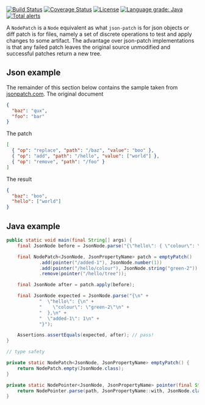 [![Build Status](https://travis-ci.com/mP1/walkingkooka-tree-patch.svg?branch=master)](https://travis-ci.com/mP1/walkingkooka-tree-patch.svg?branch=master)
[![Coverage Status](https://coveralls.io/repos/github/mP1/walkingkooka-tree-patch/badge.svg?branch=master)](https://coveralls.io/github/mP1/walkingkooka-tree-patch?branch=master)
[![License](https://img.shields.io/badge/License-Apache%202.0-blue.svg)](https://opensource.org/licenses/Apache-2.0)
[![Language grade: Java](https://img.shields.io/lgtm/grade/java/g/mP1/walkingkooka-tree-patch.svg?logo=lgtm&logoWidth=18)](https://lgtm.com/projects/g/mP1/walkingkooka-tree-patch/context:java)
[![Total alerts](https://img.shields.io/lgtm/alerts/g/mP1/walkingkooka-tree-patch.svg?logo=lgtm&logoWidth=18)](https://lgtm.com/projects/g/mP1/walkingkooka-tree-patch/alerts/)



A `NodePatch` is a `Node` equivalent as what `json-patch` is for json objects or diff patch is for files, namely a set
of discrete operations to test and apply changes to some artifact. The advantage over json-patch implementations is that
any failed patch leaves the original source unmodified and successful patches return a new tree.

## Json example

The remainder of this section below contains the sample taken from [jsonpatch.com](http://jsonpatch.com/).
The original document

```json
{
  "baz": "qux",
  "foo": "bar"
}
```  

The patch

```json
[
  { "op": "replace", "path": "/baz", "value": "boo" },
  { "op": "add", "path": "/hello", "value": ["world"] },
  { "op": "remove", "path": "/foo" }
]
```

The result
```json
{
  "baz": "boo",
  "hello": ["world"]
}
```

## Java example

```java
public static void main(final String[] args) {
    final JsonNode before = JsonNode.parse("{\"hello\": { \"colour\": \"replaced-1\", \"tree\": \"removed-3\"}}");

    final NodePatch<JsonNode, JsonPropertyName> patch = emptyPatch()
            .add(pointer("/added-1"), JsonNode.number(1))
            .add(pointer("/hello/colour"), JsonNode.string("green-2"))
            .remove(pointer("/hello/tree"));

    final JsonNode after = patch.apply(before);

    final JsonNode expected = JsonNode.parse("{\n" +
            "  \"hello\": {\n" +
            "    \"colour\": \"green-2\"\n" +
            "  },\n" +
            "  \"added-1\": 1\n" +
            "}");

    Assertions.assertEquals(expected, after); // pass!
}

// type safety

private static NodePatch<JsonNode, JsonPropertyName> emptyPatch() {
    return NodePatch.empty(JsonNode.class);
}

private static NodePointer<JsonNode, JsonPropertyName> pointer(final String path) {
    return NodePointer.parse(path, JsonPropertyName::with, JsonNode.class);
}
```
